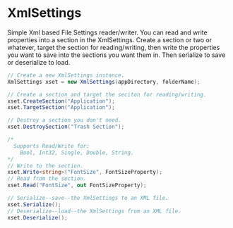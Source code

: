 # XmlSettings
Simple Xml based File Settings reader/writer. You can read and write properties into a section in the XmlSettings. Create a section or two or whatever, target the section for reading/writing, then write the properties you want to save into the sections you want them in. Then serialize to save or deserialize to load.

```C#
// Create a new XmlSettings instance.
XmlSettings xset = new XmlSettings(appDirectory, folderName);

// Create a section and target the seciton for reading/writing.
xset.CreateSection("Application");
xset.TargetSection("Application");

// Destroy a section you don't need.
xset.DestroySection("Trash Section");

/*
  Supports Read/Write for:
    Bool, Int32, Single, Double, String.
*/
// Write to the section.
xset.Write<string>("FontSize", FontSizeProperty);
// Read from the section.
xset.Read("FontSize", out FontSizeProperty);

// Serialize--save--the XmlSettings to an XML file.
xset.Serialize();
// Deserialize--load--the XmlSettings from an XML file.
xset.Deserialize();
```
